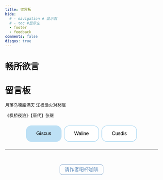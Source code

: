 ```yaml
---
title: 留言板
hide:
  # - navigation # 显示右
  # - toc #显示左
  - footer
  - feedback
comments: false
disqus: true
---
```

# 畅所欲言  
<div class="poem-wrap">
  <div class="poem-border poem-left"></div>
  <div class="poem-border poem-right"></div>
    <h1>留言板</h1>
    <p id="poem">月落乌啼霜满天 江枫渔火对愁眠</p>
    <p id="info"> 《枫桥夜泊》【唐代】张继</p>
  </div>



<!-- tw开始 -->

<!-- <body>
<head>
  <link rel="stylesheet" href="https://cdn.jsdelivr.net/npm/katex@0.12.0/dist/katex.min.css" integrity="sha384-AfEj0r4/OFrOo5t7NnNe46zW/tFgW6x/bCJG8FqQCEo3+Aro6EYUG4+cU+KJWu/X" crossorigin="anonymous">
  <script defer src="https://cdn.jsdelivr.net/npm/katex@0.12.0/dist/katex.min.js" integrity="sha384-g7c+Jr9ZivxKLnZTDUhnkOnsh30B4H0rpLUpJ4jAIKs4fnJI+sEnkvrMWph2EDg4" crossorigin="anonymous"></script>
  <script defer src="https://cdn.jsdelivr.net/npm/katex@0.12.0/dist/contrib/auto-render.min.js" integrity="sha384-mll67QQFJfxn0IYznZYonOWZ644AWYC+Pt2cHqMaRhXVrursRwvLnLaebdGIlYNa" crossorigin="anonymous"></script>
</head>
  <div id="tcomment"></div> 
  <script src="https://cdn.staticfile.org/Waline/1.6.31/Waline.all.min.js"></script> 
  <script>
Waline.init({
  envId: 'https://superb-salamander-e730b6.netlify.app/.netlify/functions/Waline', // 腾讯云环境填 envId；Vercel 环境填地址（https://xxx.vercel.app）
  el: '#tcomment', // 容器元素
   //region: 'ap-guangzhou', // 环境地域，默认为 ap-shanghai，腾讯云环境填 ap-shanghai 或 ap-guangzhou；Vercel 环境不填
  // path: location.pathname, // 用于区分不同文章的自定义 js 路径，如果您的文章路径不是 location.pathname，需传此参数
   //lang: 'zh-CN', // 用于手动设定评论区语言，支持的语言列表 https://github.com/Walinejs/Waline/blob/main/src/client/utils/i18n/index.js
   onCommentLoaded: function () {
    console.log('评论加载完成');
  }
})
</script>  
 </body> -->

<!-- end -->

<!-- <head>
  <link
    rel="stylesheet"
    href="https://unpkg.com/@waline/client@v2/dist/waline.css"
  />
</head>
  <div id="waline"></div>
  <script type="module">
    import { init } from 'https://unpkg.com/@waline/client@v2/dist/waline.mjs';
    init({
      el: '#waline',
      serverURL: 'https://mk-docs-comments.vercel.app/',
      emoji: [
      'https://unpkg.com/@waline/emojis@1.1.0/qq',
      'https://unpkg.com/@waline/emojis@1.1.0/tw-emoji',
      '//unpkg.com/@waline/emojis@1.1.0/bilibili',
      '//unpkg.com/@waline/emojis@1.1.0/weibo',
    ],
      comment: true,
      pageview: true, 
      lang: 'zh',
      pageview: true,
    });
  </script> -->

<!-- <div id="rcorners5" > -->

<!-- <div id="cusdis_thread"
  data-host="https://cusdis.com"
  data-app-id="655cf3bc-734a-4d88-8317-be350621334c"
  data-page-id="{{ PAGE_ID }}"
  data-page-url="{{ PAGE_URL }}"
  data-page-title="{{ PAGE_TITLE }}"
></div>
<script async defer src="https://cusdis.com/js/cusdis.es.js"></script> -->


<head>
    <meta charset="UTF-8">
    <meta name="viewport" content="width=device-width, initial-scale=1.0">
    <title>评论系统切换</title>
    <style>
        .comment-system {
            display: none;
        }
        .comment-system.active {
            display: block;
        }
        .button-container {
            text-align: center;
            margin: 20px 0;
        }
        .buttonxuan {
            background-color: white;
            color: black;
            border-radius: 18px;
            border: 2px solid rgba(189, 224, 245);
            padding: 16px 32px;
            text-align: center;
            text-decoration: none;
            display: inline-block;
            font-size: 16px;
            margin: 4px 2px;
            -webkit-transition-duration: 0.4s;
            transition-duration: 0.4s;
            cursor: pointer;
        }
        .buttonxuan:hover {
            background-color: rgba(189, 224, 245);
            color:rgb(4, 0, 0);
        }
        .buttonxuan.active {
            background-color: rgba(189, 224, 245);
            color:rgb(4, 0, 0);
        }
        @media (max-width: 768px) {
            .buttonxuan {
                padding: 10px 20px;
                font-size: 14px;
                margin: 5px;
                width: 100%;
                box-sizing: border-box;
            }
            .button-container {
                display: flex;
                flex-direction: row;
                justify-content: space-between;
                flex-wrap: nowrap;
                gap: 5px;
            }
        }
    </style>
</head>
<body>
    <div class="button-container">
        <button id="giscus-btn" class="buttonxuan active">Giscus</button>
        <button id="Waline-btn" class="buttonxuan">Waline</button>
        <button id="cusdis-btn" class="buttonxuan">Cusdis</button>
    </div>
    <div id="giscus" class="comment-system active">
        <!-- Giscus 评论系统代码 -->
        <script src="https://giscus.app/client.js"
            data-repo="Wcowin/hexo-site-comments"
            data-repo-id="R_kgDOIl9OJA"
            data-category="Announcements"
            data-category-id="DIC_kwDOIl9OJM4CTHDe"
            data-mapping="pathname"
            data-strict="0"
            data-reactions-enabled="1"
            data-emit-metadata="0"
            data-input-position="top"
            data-theme="preferred_color_scheme"
            data-lang="zh-CN"
            data-loading="lazy"  
            crossorigin="anonymous"
            async>
        </script>
    </div>
    <div id="cusdis" class="comment-system">
        <!-- Cusdis 评论系统代码 -->
        <center><p>评论审核后才会显示</p></center>
        <div id="cusdis_thread"
            data-host="https://cusdis.com"
            data-app-id="655cf3bc-734a-4d88-8317-be350621334c"
            data-page-id="{{ PAGE_ID }}"
            data-page-url="{{ PAGE_URL }}"
            data-page-title="{{ PAGE_TITLE }}">
        </div>
        <script async defer src="https://cusdis.com/js/cusdis.es.js"></script>
    </div>
    <div id="Waline" class="comment-system">
        <!-- Waline 评论系统代码 -->
        <div id="Waline-container"></div>
        <center><p>评论区若不显示，请刷新一次页面</p></center>
<head>
  <link
    rel="stylesheet"
    href="https://unpkg.com/@waline/client@v2/dist/waline.css"
  />
</head>
  <div id="waline"></div>
  <script type="module">
    import { init } from 'https://unpkg.com/@waline/client@v2/dist/waline.mjs';
    init({
      el: '#waline',
      serverURL: 'https://mk-docs-comments.vercel.app/',
      emoji: [
      'https://unpkg.com/@waline/emojis@1.1.0/qq',
      'https://unpkg.com/@waline/emojis@1.1.0/tw-emoji',
      '//unpkg.com/@waline/emojis@1.1.0/bilibili',
      '//unpkg.com/@waline/emojis@1.1.0/weibo',
    ],
      comment: true,
      pageview: true, 
      lang: 'zh',
      pageview: true,
    });
  </script>
    </div>
    <script>
        document.getElementById('giscus-btn').addEventListener('click', function() {
            document.getElementById('giscus').classList.add('active');
            document.getElementById('cusdis').classList.remove('active');
            document.getElementById('Waline').classList.remove('active');
            this.classList.add('active');
            document.getElementById('cusdis-btn').classList.remove('active');
            document.getElementById('Waline-btn').classList.remove('active');
        });
        document.getElementById('cusdis-btn').addEventListener('click', function() {
            document.getElementById('giscus').classList.remove('active');
            document.getElementById('cusdis').classList.add('active');
            document.getElementById('Waline').classList.remove('active');
            this.classList.add('active');
            document.getElementById('giscus-btn').classList.remove('active');
            document.getElementById('Waline-btn').classList.remove('active');
        });
        document.getElementById('Waline-btn').addEventListener('click', function() {
            document.getElementById('giscus').classList.remove('active');
            document.getElementById('cusdis').classList.remove('active');
            document.getElementById('Waline').classList.add('active');
            this.classList.add('active');
            document.getElementById('giscus-btn').classList.remove('active');
            document.getElementById('cusdis-btn').classList.remove('active');
        });
        const buttons = document.querySelectorAll('.buttonxuan');
        buttons.forEach(button => {
            button.addEventListener('click', function() {
                buttons.forEach(btn => btn.classList.remove('active'));
                this.classList.add('active');
            });
        });
    </script>
</body>



<!-- <div class="reward-container">
  <div></div>
  <button style="border-radius: 0.5rem;" onclick="var qr = document.getElementById('qr'); qr.style.display = (qr.style.display === 'none') ? 'block' : 'none';">
    请作者喝杯咖啡
  </button>
  <div id="qr" style="display: none;">
      <div style="display: inline-block;">
        <img src="https://s2.loli.net/2024/02/01/cxrEKTLp5CiQeBw.jpg" alt="Wcowin 微信支付">
        <p>微信支付</p>
      </div>
      <div style="display: inline-block;">
        <img src="https://s2.loli.net/2024/02/01/ps8UM6xu2OL3Dyr.jpg" alt="Wcowin 支付宝">
        <p>支付宝</p>
      </div>

  </div>
</div> -->


---

<!DOCTYPE html>
<html lang="zh-CN">
<head>
    <meta charset="UTF-8">
    <meta name="viewport" content="width=device-width, initial-scale=1.0">
    <title>打赏</title>
    <style>
        .reward-container {
            margin: 20px auto;
            padding: 25px 0;
            text-align: center;
            width: 90%;
        }
        .reward-container button {
            background: none;
            border: 1px solid #608DBD;
            border-radius: 0.5rem;
            color: #608DBD;
            cursor: pointer;
            line-height: 2;
            outline: 0;
            padding: 0 15px;
            margin: 5px;
            font-size: 16px;
            transition: background-color 0.3s ease, color 0.3s ease;
        }
        .reward-container button:hover {
            color: #4a6e8c;
        }
        .qr-container {
            display: none;
            text-align: center;
            margin-top: 25px;
        }
        .qr-container img {
            width: 200px;
            margin: 10px;
            border-radius: 25px;
        }
        .qr-container p {
            font-size: 16px;
            color: #555;
        }
        .qr-option {
            display: inline-block;
            margin: 0 10px;
        }
    </style>
</head>
<body>
    <div class="reward-container">
        <button onclick="toggleQR()">
            请作者喝杯咖啡
        </button>
        <div id="qr" class="qr-container">
            <div class="qr-option">
                <img src="https://s2.loli.net/2024/02/01/cxrEKTLp5CiQeBw.jpg" alt="Wcowin 微信支付">
                <p>微信支付</p>
            </div>
            <div class="qr-option">
                <img src="https://s2.loli.net/2024/02/01/ps8UM6xu2OL3Dyr.jpg" alt="Wcowin 支付宝">
                <p>支付宝</p>
            </div>
        </div>
    </div>
    <script>
        function toggleQR() {
            const qrContainer = document.getElementById('qr');
            qrContainer.style.display = (qrContainer.style.display === 'none' || qrContainer.style.display === '') ? 'block' : 'none';
        }
    </script>
</body>
</html>